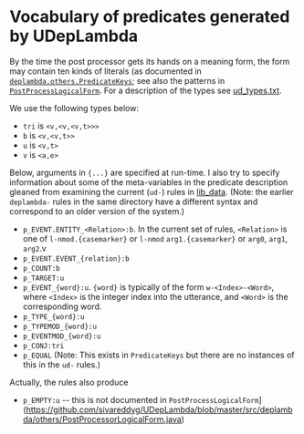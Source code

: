 # Vocabulary of predicates generated by UDepLambda

By the time the post processor gets its hands on a meaning form, the form may contain
ten kinds of literals (as documented in 
[`deplambda.others.PredicateKeys`](https://github.com/sivareddyg/UDepLambda/blob/master/src/deplambda/others/PredicateKeys.java); 
see also the patterns in [`PostProcessLogicalForm`](https://github.com/sivareddyg/UDepLambda/blob/master/src/deplambda/others/PostProcessorLogicalForm.java). For a description of the types see
[ud_types.txt](https://github.com/sivareddyg/UDepLambda/blob/master/lib_data/ud.types.txt). 

We use the following types below:
  * `tri` is `<v,<v,<v,t>>>`
  * `b` is `<v,<v,t>>`
  * `u` is `<v,t>`
  * `v` is `<a,e>`

Below, arguments in `{...}` are specified at run-time. I also try to specify information about some of 
the meta-variables in the predicate description gleaned from examining the current (`ud-`) rules
in [lib_data](https://github.com/sivareddyg/UDepLambda/tree/master/lib_data). (Note:
the earlier `deplambda-` rules in the same directory have a different syntax and correspond to an
older version of the system.)
  * `p_EVENT.ENTITY_<Relation>:b`. In the current set of rules, `<Relation>` is one of 
      `l-nmod.{casemarker}` or `l-nmod`
      `arg1.{casemarker}` or `arg0`, `arg1`, `arg2`.v
  * `p_EVENT.EVENT_{relation}:b` 
  * `p_COUNT:b`
  * `p_TARGET:u`
  * `p_EVENT_{word}:u`. `{word}` is typically of the form `w-<Index>-<Word>`, 
  where `<Index>` is the integer index into the utterance, and `<Word>` is the corresponding word.
  * `p_TYPE_{word}:u` 
  * `p_TYPEMOD_{word}:u`
  * `p_EVENTMOD_{word}:u`
  * `p_CONJ:tri`
  * `p_EQUAL` (Note: This exists in `PredicateKeys` but there are no instances of this in the `ud-` rules.)
  
Actually, the rules also produce 
  * `p_EMPTY:u` -- this is not documented in `PostProcessLogicalForm`](https://github.com/sivareddyg/UDepLambda/blob/master/src/deplambda/others/PostProcessorLogicalForm.java)
